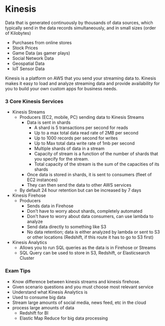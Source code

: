 # Kinesis
Data that is generated continuously by thousands of data sources, which typically send in the data records simultaneously, and in small sizes (order of Kilobytes)
- Purchases from online stores
- Stock Prices
- Game Data (as gamer plays)
- Social Network Data
- Geospatial Data
- IoT Sensor Data

Kinesis is a platform on AWS that you send your streaming data to. Kinesis makes it easy to load and analyze streaming data and provide availability for you to build your own custom apps for business needs.

### 3 Core Kinesis Services
- Kinesis Streams
  - Producers (EC2, mobile, PC) sending data to Kinesis Streams
    - Data is sent in shards
      -  A shard is 5 transactions per second for reads
      -  Up to a max total data read rate of 2MB per second
      -  Up to 1000 records per second for writes
      -  Up to Max total data write rate of 1mb per second
      -  Multiple shards of data in a stream
        - Capacity of stream is a function of the number of shards that you specify for the stream.
        - Total capacity of the stream is the sum of the capacities of its shards
    - Once data is stored in shards, it is sent to consumers (fleet of EC2 instances)
    - They can then send the data to other AWS services
  - By default 24 hour retention but can be increased by 7 days
- Kinesis Firehose
  - Producers
    - Sends data in Firehose
    - Don't have to worry about shards, completely automated
    - Don't have to worry about data consumers, can use lambda to analyze
    - Send data directly to something like S3
    - No data retention; data is either analyzed by lambda or sent to S3 or other locations (Redshift, if this route it has to go to S3 first)
- Kinesis Analytics
  - Allows you to run SQL queries as the data is in Firehose or Streams
  - SQL Query can be used to store in S3, Redshift, or Elasticsearch Cluster

### Exam Tips
- Know difference between kinesis streams and kinesis firehose.
- Given scenario questions and you must choose most relevant service
- Understand what Kinesis Analytics is
- Used to consume big data
- Stream large amounts of social media, news feed, etc in the cloud
- process large amounts of data
  - Redshift for BI
  - Elastic Map Reduce for big data processing

